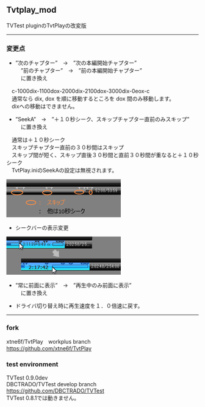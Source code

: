 ﻿
## Tvtplay_mod

TVTest pluginのTvtPlayの改変版


-------------------------------------------------------------------------
### 変更点

* ”次のチャプター”　→　”次の本編開始チャプター”  
　”前のチャプター”　→　”前の本編開始チャプター”  
　に置き換え

　c-1000dix-1100dox-2000dix-2100dox-3000dix-0eox-c  
　通常なら dix, dox を順に移動するところを dox 間のみ移動します。  
　dixへの移動はできません。
  
  
* ”SeekA”　→　”＋１０秒シーク、スキップチャプター直前のみスキップ”  
　に置き換え  

　通常は＋１０秒シーク  
　スキップチャプター直前の３０秒間はスキップ  
　スキップ間が短く、スキップ直後３０秒間と直前３０秒間が重なると＋１０秒シーク  
　TvtPlay.iniのSeekAの設定は無視されます。  

![SeekA動作](./TvtPlay_mod_SeekA.png)



* シークバーの表示変更

![SeekBar表示](./TvtPlay_mod_SeekBar.png)



* ”常に前面に表示”　→　”再生中のみ前面に表示”  
　に置き換え  


* ドライバ切り替え時に再生速度を１．０倍速に戻す。



-------------------------------------------------------------------------
### fork  

xtne6f/TvtPlay　workplus branch  
<https://github.com/xtne6f/TvtPlay>  

      
### test environment  
  
TVTest 0.9.0dev  
DBCTRADO/TVTest  develop branch  
<https://github.com/DBCTRADO/TVTest>  
TVTest 0.8.1では動きません。


   